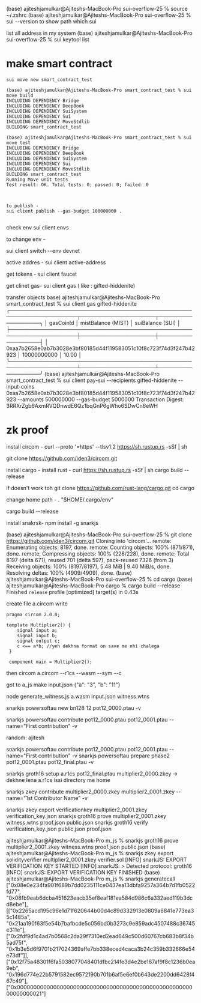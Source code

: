 

(base) ajiteshjamulkar@Ajiteshs-MacBook-Pro sui-overflow-25 % source ~/.zshrc
(base) ajiteshjamulkar@Ajiteshs-MacBook-Pro sui-overflow-25 % sui --version
to show path 
which sui


list all address in my system
(base) ajiteshjamulkar@Ajiteshs-MacBook-Pro sui-overflow-25 % sui keytool list




# make smart contract
```
sui move new smart_contract_test

(base) ajiteshjamulkar@Ajiteshs-MacBook-Pro smart_contract_test % sui move build        
INCLUDING DEPENDENCY Bridge
INCLUDING DEPENDENCY DeepBook
INCLUDING DEPENDENCY SuiSystem
INCLUDING DEPENDENCY Sui
INCLUDING DEPENDENCY MoveStdlib
BUILDING smart_contract_test

(base) ajiteshjamulkar@Ajiteshs-MacBook-Pro smart_contract_test % sui move test
INCLUDING DEPENDENCY Bridge
INCLUDING DEPENDENCY DeepBook
INCLUDING DEPENDENCY SuiSystem
INCLUDING DEPENDENCY Sui
INCLUDING DEPENDENCY MoveStdlib
BUILDING smart_contract_test
Running Move unit tests
Test result: OK. Total tests: 0; passed: 0; failed: 0



to publish -
sui client publish --gas-budget 100000000 .


```

check env
sui client envs

to change env - 

sui client switch --env devnet 

active addres -
sui client active-address

get tokens -
sui client faucet


get clinet gas-
sui client gas <alias> ( like : gifted-hiddenite)


transfer objects
base) ajiteshjamulkar@Ajiteshs-MacBook-Pro smart_contract_test % sui client gas gifted-hiddenite
╭────────────────────────────────────────────────────────────────────┬────────────────────┬──────────────────╮
│ gasCoinId                                                          │ mistBalance (MIST) │ suiBalance (SUI) │
├────────────────────────────────────────────────────────────────────┼────────────────────┼──────────────────┤
│ 0xaa7b2658e0ab7b3028e3bf80185d44f119583051c10f8c723f74d3f247b42923 │ 10000000000        │ 10.00            │
╰────────────────────────────────────────────────────────────────────┴────────────────────┴──────────────────╯
(base) ajiteshjamulkar@Ajiteshs-MacBook-Pro smart_contract_test % sui client pay-sui --recipients gifted-hiddenite --input-coins 0xaa7b2658e0ab7b3028e3bf80185d44f119583051c10f8c723f74d3f247b42923 --amounts 500000000 --gas-budget 5000000
Transaction Digest: 3RRXrZgb6AxmRVQDnwdE6Qz1bqGnP6gWho6SDwCn6eWH








# zk proof

install circom -
curl --proto '=https' --tlsv1.2 https://sh.rustup.rs -sSf | sh

git clone https://github.com/iden3/circom.git


install cargo -
install rust -  curl https://sh.rustup.rs -sSf | sh
cargo build --release

if doesn't work toh 
git clone https://github.com/rust-lang/cargo.git
cd cargo

change home path - . "$HOME/.cargo/env"

cargo build --release


install snakrsk-
npm install -g snarkjs



(base) ajiteshjamulkar@Ajiteshs-MacBook-Pro sui-overflow-25 % git clone https://github.com/iden3/circom.git
Cloning into 'circom'...
remote: Enumerating objects: 8197, done.
remote: Counting objects: 100% (871/871), done.
remote: Compressing objects: 100% (228/228), done.
remote: Total 8197 (delta 671), reused 701 (delta 597), pack-reused 7326 (from 3)
Receiving objects: 100% (8197/8197), 5.48 MiB | 9.40 MiB/s, done.
Resolving deltas: 100% (4909/4909), done.
(base) ajiteshjamulkar@Ajiteshs-MacBook-Pro sui-overflow-25 % cd cargo 
(base) ajiteshjamulkar@Ajiteshs-MacBook-Pro cargo % cargo build --release
    Finished `release` profile [optimized] target(s) in 0.43s



create file 
a.circom 
write 
```
pragma circom 2.0.0;

template Multiplier2() {
    signal input a;
    signal input b;
    signal output c;
    c <== a*b; //yeh dekhna format on save me nhi chalega
 }

 component main = Multiplier2();
 ```


then 
 circom a.circom --r1cs --wasm --sym --c

 
got to a_js
make input.json
{"a": "3", "b": "11"}

node generate_witness.js a.wasm input.json witness.wtns

snarkjs powersoftau new bn128 12 pot12_0000.ptau -v

snarkjs powersoftau contribute pot12_0000.ptau pot12_0001.ptau --name="First contribution" -v

random: ajitesh

snarkjs powersoftau contribute pot12_0000.ptau pot12_0001.ptau --name="First contribution" -v
snarkjs powersoftau prepare phase2 pot12_0001.ptau pot12_final.ptau -v



snarkjs groth16 setup a.r1cs pot12_final.ptau multiplier2_0000.zkey     -> dekhne lena a.r1cs issi directory me home


 snarkjs zkey contribute multiplier2_0000.zkey multiplier2_0001.zkey --name="1st Contributor Name" -v

snarkjs zkey export verificationkey multiplier2_0001.zkey verification_key.json
snarkjs groth16 prove multiplier2_0001.zkey witness.wtns proof.json public.json
snarkjs groth16 verify verification_key.json public.json proof.json



ajiteshjamulkar@Ajiteshs-MacBook-Pro m_js % snarkjs groth16 prove multiplier2_0001.zkey witness.wtns proof.json public.json
(base) ajiteshjamulkar@Ajiteshs-MacBook-Pro m_js % snarkjs zkey export solidityverifier multiplier2_0001.zkey verifier.sol
[INFO]  snarkJS: EXPORT VERIFICATION KEY STARTED
[INFO]  snarkJS: > Detected protocol: groth16
[INFO]  snarkJS: EXPORT VERIFICATION KEY FINISHED
(base) ajiteshjamulkar@Ajiteshs-MacBook-Pro m_js % snarkjs generatecall
["0x08e0e234fa901f689b7dd0235111ce0437ea13dbfa9257a364b7d1fb0522fd77", "0x08fb9eab6dcba451623eacb35ef8eaf181ea584d986c6a332aed119b3dcd8ebe"],[["0x2265acd195c96e1d71f620644b00d4c89d332913e0809a6841e773ea35c1485a", "0x21aa190f63f5e54b7bafbcde5c056bd0b3273c9e859adc4507488c36745e311e"],["0x2fdf9d1c4ad7b0568c2da29f7310ed2ead649c500d60767cb683b8f34b5ad75f", "0x1b3e5d6f9701b217024369affe7bb338eced4caca3b24c359b332666e54e73df"]],["0x12f75a48301f6fa5038077048401dfbc214fe3d4e2be167af9f8c1236b0ea9eb", "0x196d774e22b5791582ec9572190b701b6af5e6ef0b643de2200dd6428f467c49"],["0x0000000000000000000000000000000000000000000000000000000000000021"]